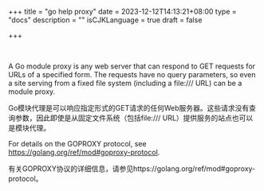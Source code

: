 +++
title = "go help proxy"
date = 2023-12-12T14:13:21+08:00
type = "docs"
description = ""
isCJKLanguage = true
draft = false

+++

​	

A Go module proxy is any web server that can respond to GET requests for URLs of a specified form. The requests have no query parameters, so even a site serving from a fixed file system (including a file:/// URL) can be a module proxy.

​	Go模块代理是可以响应指定形式的GET请求的任何Web服务器。这些请求没有查询参数，因此即使是从固定文件系统（包括file:/// URL）提供服务的站点也可以是模块代理。

For details on the GOPROXY protocol, see https://golang.org/ref/mod#goproxy-protocol.

​	有关GOPROXY协议的详细信息，请参见https://golang.org/ref/mod#goproxy-protocol。
